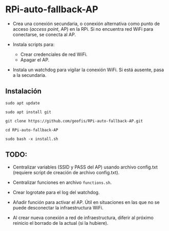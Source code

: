 # RPi-auto-fallback-AP

- Crea una conexión secundaria, o conexión alternativa como punto de acceso (*access point*, AP) en la RPi. Si no encuentra red WiFi para conectarse, se conecta al AP.

- Instala scripts para:

  - Crear credenciales de red WiFi.
  - Apagar el AP.

- Instala un watchdog para vigilar la conexión WiFi. Si está ausente, pasa a la secundaria.

## Instalación

`sudo apt update`

`sudo apt install git`

`git clone https://github.com/geofis/RPi-auto-fallback-AP.git`

`cd RPi-auto-fallback-AP`

`sudo bash -x install.sh`

## TODO:

- Centralizar variables (SSID y PASS del AP) usando archivo config.txt (requiere script de creación de archivo config.txt).

- Centralizar funciones en archivo `functions.sh`.

- Crear logrotate para el log del watchdog.

- Añadir función para activar el AP. Útil en situaciones en las que no se puede desconectar la infraestructura WiFi.

- Al crear nueva conexión a red de infraestructura, diferir al próximo reinicio el borrado de la actual (si la hubiere).

